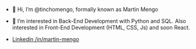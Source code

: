 - 👋 Hi, I’m @tinchomengo, formally known as Martin Mengo

- 👀 I’m interested in Back-End Development with Python and SQL. Also interested in Front-End Development (HTML, CSS, Js) and soon React.

- [Linkedin /in/martin-mengo ](https://www.linkedin.com/in/martinmengo/)
